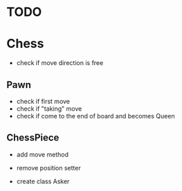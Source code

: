# TODO

# Chess
- check if move direction is free

## Pawn
- check if first move
- check if "taking" move
- check if come to the end of board and becomes Queen

##  ChessPiece
- add move method
- remove position setter

- create class Asker